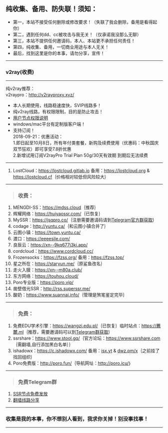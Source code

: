 ## 纯收集、备用、防失联！须知：  
- 第一，本站不接受任何删除或修改要求！（失联了我会删除，备用是看得起你）  
- 第二，遇到任何dd、cc被攻击与我无关！（仅承诺我没那么无聊）  
- 第三，本站不提供任何邀请码，本人、本站更不承担任何责任！       
- 第四，纯收集、备用，一切商业用途与本人无关！
- 最后，找到这里是你的本事，请勿分享，宣传！  

---
### v2ray(收费) 
---
纯v2ray推荐：  
v2raypro：<a href="https://panel.v2raypro.xyz/aff.php?aff=3&gid=5" target="_blank"><span style="color:#ed1941;">http://v2rayproxy.xyz/</span></a>  
- 本人长期使用，线路稳速度快，SVIP线路多！
- 纯v2ray线路，有权限限制，目的是防止攻击！  
- <a href="https://panel.v2raypro.xyz/index.php/announcements/106/9or16.html" target="_blank">用户节点权限说明</a>   
- windows/mac平台有定制版客户端！  
- 支持订阅！  
2018-09-21：优惠活动：  
1.即日起至10月8日，所有年付类套餐，新购及续费使用（优惠码：中秋国庆双节狂欢）即可享受7.8折优惠  
2.新增试用订阅V2rayPro Trial Plan 50g/30天有效期 到期后无法续费  

---
1. LostCloud：<a href="https://lostcloud.gitlab.io" target="_blank">https://lostcloud.gitlab.io</a> 备用：<a href="https://lostcloud.org" target="_blank">https://lostcloud.org</a> & <a href="https://lostcloud.cf" target="_blank">https://lostcloud.cf</a>｛价格相对较低但风险较大｝  

---
> <h3>收费：</h3>     
1. MENGDI-SS：<a href="https://mdss.cloud/auth/register?code=2JipiD7jDrvOsWUuRlhuqBBXAadjcMlC" target="_blank"><span style="color:#ed1941;">https://mdss.cloud</span></a>｛推荐｝   
2. 辉耀网络：<a href="https://huiyaossr.com/auth/register?code=F36M" target="_blank"><span style="color:#ed1941;">https://huiyaossr.com/</span></a>｛已恢复｝    
3. MySSR：<a href="https://jsqpro.co/" target="_blank">https://jsqpro.co/</a>｛注册需要邀请码请到<a href="https://t.me/jsqpro" target="_blank">Telegram官方群获取</a>｝  
4. codage：<a href="http://yuntu.ca/" target="_blank">http://yuntu.ca/</a>｛和云图小镇合并了｝    
5. 云图小镇：<a href="https://town.yuntu.ca/" target="_blank">https://town.yuntu.ca/</a>     
6. 渡口：<a href="https://eeeesile.com/" target="_blank">https://eeeesile.com/</a>   
7. 良辰云：<a href="https://xn--9kq677j3ki.app/" target="_blank">https://xn--9kq677j3ki.app/</a>   
8. cordcloud：<a href="https://www.cordcloud.cc/" target="_blank">https://www.cordcloud.cc/</a>
9. Frozensocks：<a href="https://fzss.org/" target="_blank">https://fzss.org/</a> 备用：<a href="https://fzss.top/" target="_blank">https://fzss.top/</a>  
10. 星之所在：<a href="https://staryun.me/" target="_blank">https://staryun.me/</a>｛原鲨鱼改名｝  
11. 走火入膜：<a href="https://xn--m80a.club/" target="_blank">https://xn--m80a.club/</a>    
12. 东方网络：<a href="https://touhou.cloud/" target="_blank">https://touhou.cloud/</a>   
13. Poro专业版：<a href="https://poro.vip/auth/login" target="_blank">https://poro.vip/</a>    
14. 凿壁借光SSR：<a href="http://rss.superssr.me/" target="_blank">http://rss.superssr.me/</a>    
99. 酸奶：<a href="https://www.suannai.info/" target="_blank">https://www.suannai.info/</a>｛管理是煞笔鉴定完毕｝  

---  

> <h3>免费：</h3>    
1. 免费EDU学术引擎：<a href="https://wangzi.edu.pl/" target="_blank"><span style="color:#ed1941;">https://wangzi.edu.pl/</span></a>｛已恢复｝临时站点：<a href="https://藨麓.ml" target="_blank"><span style="color:#ed1941;">https://藨麓.ml</span></a>｛推荐，需要邀请码可以到<a href="https://t.me/joinchat/F6lKrUMKir4jj-jiTn7oQQ" target="_blank">Telegram群获取</a>｝ 
2. ssrshare：<a href="https://www.stool.gq/" target="_blank">https://www.stool.gq/</a>｛官方论坛：<a href="https://www.ssrshare.com" target="_blank">https://www.ssrshare.com</a>｛需翻墙,自行添加黑白名单｝｝   
3. ishadowx：<a href="https://c.ishadowx.com/" target="_blank">https://c.ishadowx.com/</a> 备用：<a href="http://isx.yt" target="_blank">isx.yt</a> & <a href="http://dwz.pm/x" target="_blank">dwz.pm/x</a>｛之前挂了找回组织｝    
4. Poro免费版：<a href="http://poro.fun/auth/login" target="_blank">http://poro.fun/</a>｛导航网址：<a href="http://poro.icu/" target="_blank">http://poro.icu/</a>｝  

---
> <h3>免费Telegram群</h3>  
1. <a href="https://t.me/SSRlist" target="_blank">SSR节点免费发放</a>  
2. <a href="https://t.me/vpnko" target="_blank">翻墙线路分享</a>   

---
### 收集是我的本事，你不想别人看到，我求你关掉！别没事找事！

---
